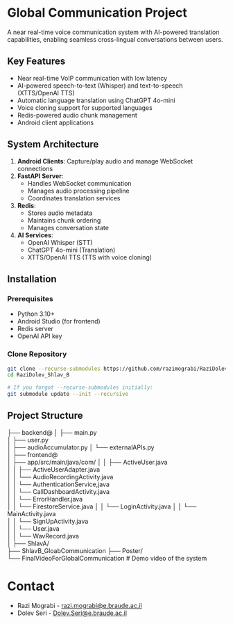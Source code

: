 # Global Communication Project

A near real-time voice communication system with AI-powered translation capabilities, enabling seamless cross-lingual conversations between users.


## Key Features
- Near real-time VoIP communication with low latency
- AI-powered speech-to-text (Whisper) and text-to-speech (XTTS/OpenAI TTS)
- Automatic language translation using ChatGPT 4o-mini
- Voice cloning support for supported languages
- Redis-powered audio chunk management
- Android client applications

## System Architecture
1. **Android Clients**: Capture/play audio and manage WebSocket connections
2. **FastAPI Server**: 
   - Handles WebSocket communication
   - Manages audio processing pipeline
   - Coordinates translation services
3. **Redis**: 
   - Stores audio metadata
   - Maintains chunk ordering
   - Manages conversation state
4. **AI Services**:
   - OpenAI Whisper (STT)
   - ChatGPT 4o-mini (Translation)
   - XTTS/OpenAI TTS (TTS with voice cloning)

## Installation

### Prerequisites
- Python 3.10+
- Android Studio (for frontend)
- Redis server
- OpenAI API key

### Clone Repository
```bash
git clone --recurse-submodules https://github.com/razimograbi/RaziDolev_Shlav_B.git
cd RaziDolev_Shlav_B

# If you forgot --recurse-submodules initially:
git submodule update --init --recursive
```
## Project Structure
├── backend@
│   ├── main.py      
│   ├── user.py          
│   ├── audioAccumulator.py 
│   └── externalAPIs.py     
│
├── frontend@                 
│   ├── app/src/main/java/com/
│   │   ├── ActiveUser.java                    
│   │   ├── ActiveUserAdapter.java      
│   │   └── AudioRecordingActivity.java              
│   │   └── AuthenticationService,java               
│   │   └── CallDashboardActivity.java             
│   │   └── ErrorHandler.java              
│   │   └── FirestoreService.java
│   │   └── LoginActivity.java 
│   │   └── MainActivity.java  
│   │   └── SignUpActivity.java  
│   │   └── User.java  
│   │   └── WavRecord.java  
│
├── ShlavA/                 
├── ShlavB_GloabCommunication 
├── Poster/                 
└── FinalVideoForGlobalCommunication # Demo video of the system


# Contact
- Razi Mograbi - razi.mograbi@e.braude.ac.il
- Dolev Seri - Dolev.Seri@e.braude.ac.il
